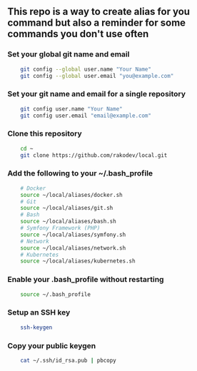 ## This repo is a way to create alias for you command but also a reminder for some commands you don't use often

### Set your global git name and email

```bash
    git config --global user.name "Your Name"
    git config --global user.email "you@example.com"
```

### Set your git name and email for a single repository

```bash
    git config user.name "Your Name"
    git config user.email "email@example.com"
```

### Clone this repository

```bash
    cd ~
    git clone https://github.com/rakodev/local.git
```

### Add the following to your ~/.bash_profile

```bash
    # Docker
    source ~/local/aliases/docker.sh
    # Git
    source ~/local/aliases/git.sh
    # Bash
    source ~/local/aliases/bash.sh
    # Symfony Framework (PHP)
    source ~/local/aliases/symfony.sh
    # Network
    source ~/local/aliases/network.sh
    # Kubernetes
    source ~/local/aliases/kubernetes.sh
```

### Enable your .bash_profile without restarting

```bash
    source ~/.bash_profile
```

### Setup an SSH key

```bash
    ssh-keygen
```

### Copy your public keygen

```bash
    cat ~/.ssh/id_rsa.pub | pbcopy
```
